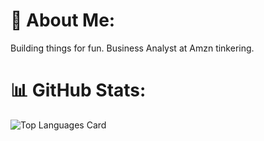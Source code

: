 # 💫 About Me:
Building things for fun. Business Analyst at Amzn tinkering.<br>

# 📊 GitHub Stats:
![Top Languages Card](https://github-readme-stats.vercel.app/api/top-langs/?username=kylmosely&theme=radical&layout=compact)
